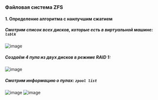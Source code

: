 ### Файловая система ZFS

#### 1. Определение алгоритма с наилучшим сжатием

##### Смотрим список всех дисков, которые есть в виртуальной машине: `lsblk`

![image](https://github.com/user-attachments/assets/3fef23c0-1d8a-4893-9f82-ee07dca900b4)

##### Создаём 4 пула из двух дисков в режиме RAID 1:
![image](https://github.com/user-attachments/assets/93d65914-572b-4657-96a5-124c207ca31b)

##### Смотрим информацию о пулах: `zpool list`
![image](https://github.com/user-attachments/assets/3b72677b-4af3-4e81-9051-502a12aaaecf)
![image](https://github.com/user-attachments/assets/a946fcd4-691c-4a4c-970e-855ee573b969)




